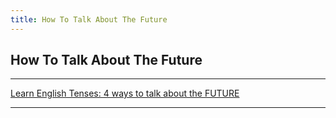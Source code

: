 ```yaml
---
title: How To Talk About The Future
---
```


How To Talk About The Future
----------------------------

---

[Learn English Tenses: 4 ways to talk about the FUTURE](https://www.youtube.com/watch?v=0-6ZBRkZKWI)

---
